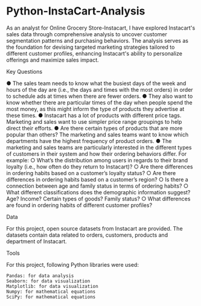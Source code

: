 # Python-InstaCart-Analysis

As an analyst for Online Grocery Store-Instacart, I have explored Instacart's sales data through comprehensive analysis to uncover customer segmentation patterns and purchasing behaviors. 
The analysis serves as the foundation for devising targeted marketing strategies tailored to different customer profiles, enhancing Instacart's ability to personalize offerings and maximize sales impact.

Key Questions

● The sales team needs to know what the busiest days of the week and hours of the
day are (i.e., the days and times with the most orders) in order to schedule ads at
times when there are fewer orders.
● They also want to know whether there are particular times of the day when people
spend the most money, as this might inform the type of products they advertise at
these times.
● Instacart has a lot of products with different price tags. Marketing and sales want to
use simpler price range groupings to help direct their efforts.
● Are there certain types of products that are more popular than others? The marketing
and sales teams want to know which departments have the highest frequency of
product orders.
● The marketing and sales teams are particularly interested in the different types of
customers in their system and how their ordering behaviors differ. For example:
○ What’s the distribution among users in regards to their brand loyalty (i.e., how
often do they return to Instacart)?
○ Are there differences in ordering habits based on a customer’s loyalty status?
○ Are there differences in ordering habits based on a customer’s region?
○ Is there a connection between age and family status in terms of ordering
habits?
○ What different classifications does the demographic information suggest?
Age? Income? Certain types of goods? Family status?
○ What differences are found in ordering habits of different customer
profiles? 

Data

For this project, open source datasets from Instacart are provided. The datasets contain data related to orders, customers, products and department of Instacart.

Tools

For this project, following Python libraries were used:

    Pandas: for data analysis
    Seaborn: for data visualization
    Matplotlib: for data visualization
    Numpy: for mathematical equations
    SciPy: for mathematical equations

